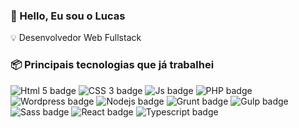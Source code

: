 ### 👋 Hello, Eu sou o Lucas

💡 Desenvolvedor Web Fullstack

### 📦 Principais tecnologias que já trabalhei

![Html 5 badge](https://img.shields.io/badge/-HTML5-E34F26?style=for-the-badge&logo=html5&logoColor=fff)
![CSS 3 badge](https://img.shields.io/badge/-CSS3-264DE4?style=for-the-badge&logo=Css3&logoColor=fff)
![Js badge](https://img.shields.io/badge/-JavaScript-F7DF1E?style=for-the-badge&logo=Javascript&logoColor=222)
![PHP badge](https://img.shields.io/badge/-PHP-777BB4?style=for-the-badge&logo=Php&logoColor=fff)
![Wordpress badge](https://img.shields.io/badge/-Wordpress-21759B?style=for-the-badge&logo=Wordpress&logoColor=fff&)
![Nodejs badge](https://img.shields.io/badge/-Wordpress-21759B?style=for-the-badge&logo=Wordpress&logoColor=fff&)
![Grunt badge](https://img.shields.io/badge/-Grunt-F3A418?style=for-the-badge&logo=Grunt&logoColor=442F13&)
![Gulp badge](https://img.shields.io/badge/-Gulp-D34446?style=for-the-badge&logo=Gulp&logoColor=fff&)
![Sass badge](https://img.shields.io/badge/-Sass-C76494?style=for-the-badge&logo=Sass&logoColor=fff&)
![React badge](https://img.shields.io/badge/-React-61DAFB?style=for-the-badge&logo=React&logoColor=222&)
![Typescript badge](https://img.shields.io/badge/-typescrypt-0074C2?style=for-the-badge&logo=Typescript&logoColor=fff&)



<!--
**kamusari/kamusari** is a ✨ _special_ ✨ repository because its `README.md` (this file) appears on your GitHub profile.

Here are some ideas to get you started:

- 🔭 I’m currently working on ...
- 🌱 I’m currently learning ...
- 👯 I’m looking to collaborate on ...
- 🤔 I’m looking for help with ...
- 💬 Ask me about ...
- 📫 How to reach me: ...
- 😄 Pronouns: ...
- ⚡ Fun fact: ...
-->
